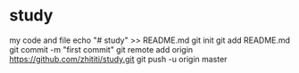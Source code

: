 # study
my code and file
echo "# study" >> README.md
git init
git add README.md
git commit -m "first commit"
git remote add origin https://github.com/zhititi/study.git
git push -u origin master
